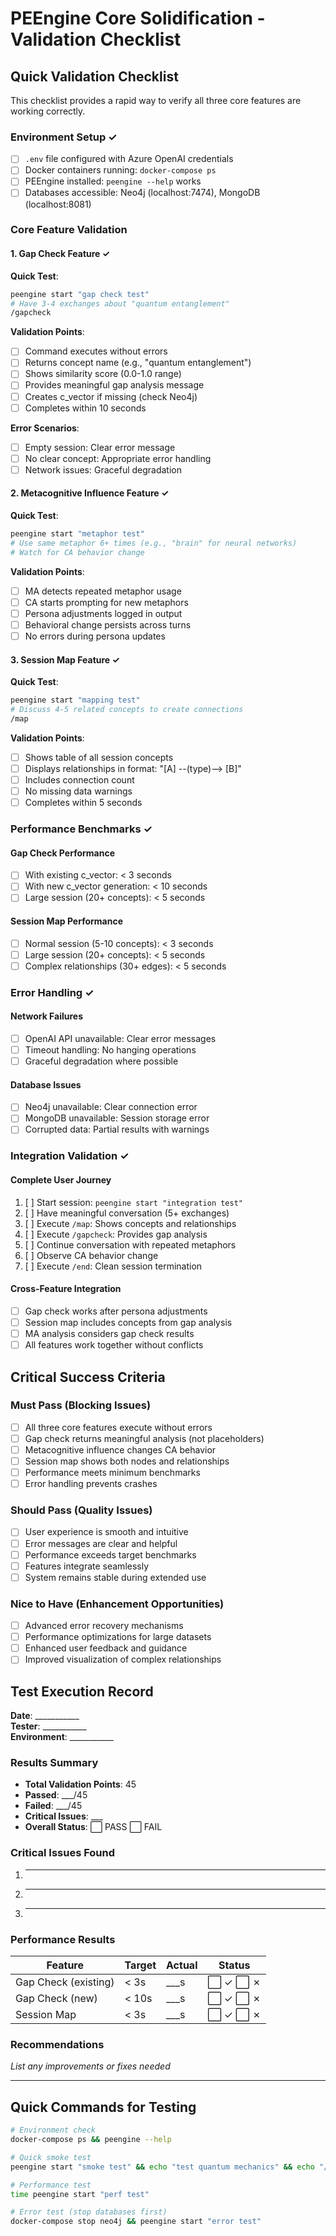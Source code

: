 # PEEngine Core Solidification - Validation Checklist

## Quick Validation Checklist

This checklist provides a rapid way to verify all three core features are working correctly.

### Environment Setup ✓
- [ ] `.env` file configured with Azure OpenAI credentials
- [ ] Docker containers running: `docker-compose ps`
- [ ] PEEngine installed: `peengine --help` works
- [ ] Databases accessible: Neo4j (localhost:7474), MongoDB (localhost:8081)

### Core Feature Validation

#### 1. Gap Check Feature ✓
**Quick Test**: 
```bash
peengine start "gap check test"
# Have 3-4 exchanges about "quantum entanglement"
/gapcheck
```

**Validation Points**:
- [ ] Command executes without errors
- [ ] Returns concept name (e.g., "quantum entanglement")
- [ ] Shows similarity score (0.0-1.0 range)
- [ ] Provides meaningful gap analysis message
- [ ] Creates c_vector if missing (check Neo4j)
- [ ] Completes within 10 seconds

**Error Scenarios**:
- [ ] Empty session: Clear error message
- [ ] No clear concept: Appropriate error handling
- [ ] Network issues: Graceful degradation

#### 2. Metacognitive Influence Feature ✓
**Quick Test**:
```bash
peengine start "metaphor test"
# Use same metaphor 6+ times (e.g., "brain" for neural networks)
# Watch for CA behavior change
```

**Validation Points**:
- [ ] MA detects repeated metaphor usage
- [ ] CA starts prompting for new metaphors
- [ ] Persona adjustments logged in output
- [ ] Behavioral change persists across turns
- [ ] No errors during persona updates

#### 3. Session Map Feature ✓
**Quick Test**:
```bash
peengine start "mapping test"
# Discuss 4-5 related concepts to create connections
/map
```

**Validation Points**:
- [ ] Shows table of all session concepts
- [ ] Displays relationships in format: "[A] --(type)--> [B]"
- [ ] Includes connection count
- [ ] No missing data warnings
- [ ] Completes within 5 seconds

### Performance Benchmarks ✓

#### Gap Check Performance
- [ ] With existing c_vector: < 3 seconds
- [ ] With new c_vector generation: < 10 seconds
- [ ] Large session (20+ concepts): < 5 seconds

#### Session Map Performance
- [ ] Normal session (5-10 concepts): < 3 seconds
- [ ] Large session (20+ concepts): < 5 seconds
- [ ] Complex relationships (30+ edges): < 5 seconds

### Error Handling ✓

#### Network Failures
- [ ] OpenAI API unavailable: Clear error messages
- [ ] Timeout handling: No hanging operations
- [ ] Graceful degradation where possible

#### Database Issues
- [ ] Neo4j unavailable: Clear connection error
- [ ] MongoDB unavailable: Session storage error
- [ ] Corrupted data: Partial results with warnings

### Integration Validation ✓

#### Complete User Journey
1. [ ] Start session: `peengine start "integration test"`
2. [ ] Have meaningful conversation (5+ exchanges)
3. [ ] Execute `/map`: Shows concepts and relationships
4. [ ] Execute `/gapcheck`: Provides gap analysis
5. [ ] Continue conversation with repeated metaphors
6. [ ] Observe CA behavior change
7. [ ] Execute `/end`: Clean session termination

#### Cross-Feature Integration
- [ ] Gap check works after persona adjustments
- [ ] Session map includes concepts from gap analysis
- [ ] MA analysis considers gap check results
- [ ] All features work together without conflicts

## Critical Success Criteria

### Must Pass (Blocking Issues)
- [ ] All three core features execute without errors
- [ ] Gap check returns meaningful analysis (not placeholders)
- [ ] Metacognitive influence changes CA behavior
- [ ] Session map shows both nodes and relationships
- [ ] Performance meets minimum benchmarks
- [ ] Error handling prevents crashes

### Should Pass (Quality Issues)
- [ ] User experience is smooth and intuitive
- [ ] Error messages are clear and helpful
- [ ] Performance exceeds target benchmarks
- [ ] Features integrate seamlessly
- [ ] System remains stable during extended use

### Nice to Have (Enhancement Opportunities)
- [ ] Advanced error recovery mechanisms
- [ ] Performance optimizations for large datasets
- [ ] Enhanced user feedback and guidance
- [ ] Improved visualization of complex relationships

## Test Execution Record

**Date**: ___________  
**Tester**: ___________  
**Environment**: ___________  

### Results Summary
- **Total Validation Points**: 45
- **Passed**: ___/45
- **Failed**: ___/45
- **Critical Issues**: ___
- **Overall Status**: ⬜ PASS ⬜ FAIL

### Critical Issues Found
1. ________________________________
2. ________________________________
3. ________________________________

### Performance Results
| Feature | Target | Actual | Status |
|---------|--------|--------|--------|
| Gap Check (existing) | < 3s | ___s | ⬜ ✓ ⬜ ✗ |
| Gap Check (new) | < 10s | ___s | ⬜ ✓ ⬜ ✗ |
| Session Map | < 3s | ___s | ⬜ ✓ ⬜ ✗ |

### Recommendations
_List any improvements or fixes needed_

---

## Quick Commands for Testing

```bash
# Environment check
docker-compose ps && peengine --help

# Quick smoke test
peengine start "smoke test" && echo "test quantum mechanics" && echo "/gapcheck" && echo "/map"

# Performance test
time peengine start "perf test"

# Error test (stop databases first)
docker-compose stop neo4j && peengine start "error test"
```